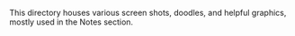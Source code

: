 This directory houses various screen shots, doodles, and helpful graphics, mostly used in the Notes section.
